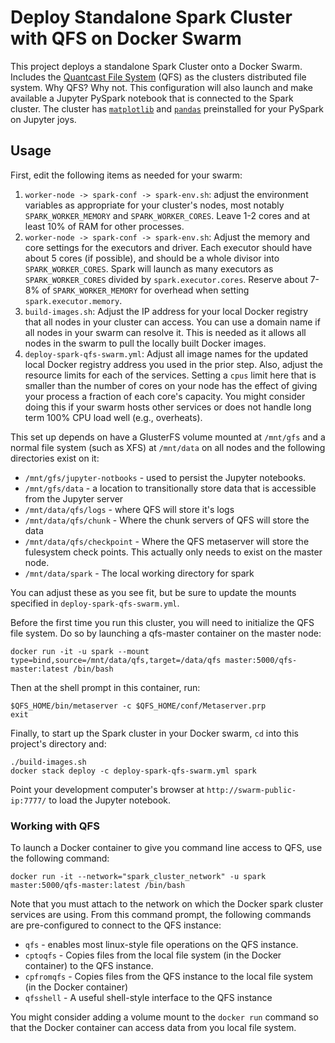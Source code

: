 # Deploy Standalone Spark Cluster with QFS on Docker Swarm
This project deploys a standalone Spark Cluster onto a Docker Swarm. Includes the [Quantcast File System](https://github.com/quantcast/qfs) (QFS) as the clusters distributed file system. Why QFS? Why not. This configuration will also launch and make available a Jupyter PySpark notebook that is connected to the Spark cluster. The cluster has [`matplotlib`](https://matplotlib.org) and [`pandas`](https://pandas.pydata.org) preinstalled for your PySpark on Jupyter joys.

## Usage
First, edit the following items as needed for your swarm:

1. `worker-node -> spark-conf -> spark-env.sh`: adjust the environment variables as appropriate for your cluster's nodes, most notably `SPARK_WORKER_MEMORY` and `SPARK_WORKER_CORES`. Leave 1-2 cores and at least 10% of RAM for other processes.
2. `worker-node -> spark-conf -> spark-env.sh`: Adjust the memory and core settings for the executors and driver. Each executor should have about 5 cores (if possible), and should be a whole divisor into `SPARK_WORKER_CORES`. Spark will launch as many executors as `SPARK_WORKER_CORES` divided by `spark.executor.cores`. Reserve about 7-8% of `SPARK_WORKER_MEMORY` for overhead when setting `spark.executor.memory`.
3. `build-images.sh`: Adjust the IP address for your local Docker registry that all nodes in your cluster can access. You can use a domain name if all nodes in your swarm can resolve it. This is needed as it allows all nodes in the swarm to pull the locally built Docker images.
4. `deploy-spark-qfs-swarm.yml`: Adjust all image names for the updated local Docker registry address you used in the prior step. Also, adjust the resource limits for each of the services. Setting a `cpus` limit here that is smaller than the number of cores on your node has the effect of giving your process a fraction of each core's capacity. You might consider doing this if your swarm hosts other services or does not handle long term 100% CPU load well (e.g., overheats). 

This set up depends on have a GlusterFS volume mounted at `/mnt/gfs` and a normal file system (such as XFS) at `/mnt/data` on all nodes and the following directories exist on it:

* `/mnt/gfs/jupyter-notbooks` - used to persist the Jupyter notebooks.
* `/mnt/gfs/data` - a location to transitionally store data that is accessible from the Jupyter server
* `/mnt/data/qfs/logs` - where QFS will store it's logs
* `/mnt/data/qfs/chunk` - Where the chunk servers of QFS will store the data
* `/mnt/data/qfs/checkpoint` - Where the QFS metaserver will store the fulesystem check points. This actually only needs to exist on the master node.
* `/mnt/data/spark` - The local working directory for spark

You can adjust these as you see fit, but be sure to update the mounts specified in `deploy-spark-qfs-swarm.yml`. 

Before the first time you run this cluster, you will need to initialize the QFS file system. Do so by launching a qfs-master container on the master node:
```
docker run -it -u spark --mount type=bind,source=/mnt/data/qfs,target=/data/qfs master:5000/qfs-master:latest /bin/bash
```
Then at the shell prompt in this container, run:
```
$QFS_HOME/bin/metaserver -c $QFS_HOME/conf/Metaserver.prp
exit
```

Finally, to start up the Spark cluster in your Docker swarm, `cd` into this project's directory and:
```
./build-images.sh
docker stack deploy -c deploy-spark-qfs-swarm.yml spark
```

Point your development computer's browser at `http://swarm-public-ip:7777/` to load the Jupyter notebook.

### Working with QFS
To launch a Docker container to give you command line access to QFS, use the following command:
```
docker run -it --network="spark_cluster_network" -u spark master:5000/qfs-master:latest /bin/bash
```
Note that you must attach to the network on which the Docker spark cluster services are using. From this command prompt, the following commands are pre-configured to connect to the QFS instance:

* `qfs` - enables most linux-style file operations on the QFS instance.
* `cptoqfs` - Copies files from the local file system (in the Docker container) to the QFS instance.
* `cpfromqfs` - Copies files from the QFS instance to the local file system (in the Docker container)
* `qfsshell` - A useful shell-style interface to the QFS instance

You might consider adding a volume mount to the `docker run` command so that the Docker container can access data from you local file system.
